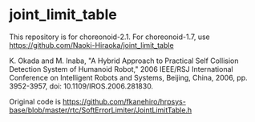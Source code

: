 # joint_limit_table

This repository is for choreonoid-2.1. For choreonoid-1.7, use https://github.com/Naoki-Hiraoka/joint_limit_table

K. Okada and M. Inaba, "A Hybrid Approach to Practical Self Collision Detection System of Humanoid Robot," 2006 IEEE/RSJ International Conference on Intelligent Robots and Systems, Beijing, China, 2006, pp. 3952-3957, doi: 10.1109/IROS.2006.281830.

Original code is https://github.com/fkanehiro/hrpsys-base/blob/master/rtc/SoftErrorLimiter/JointLimitTable.h